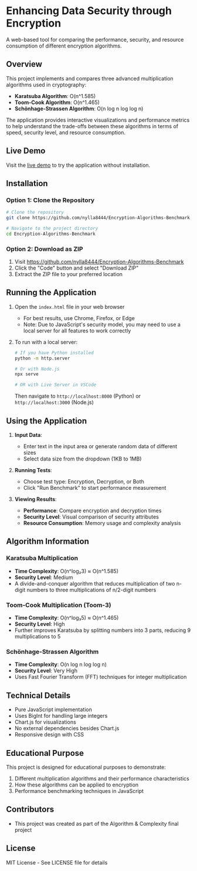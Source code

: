 # Enhancing Data Security through Encryption

A web-based tool for comparing the performance, security, and resource consumption of different encryption algorithms.

## Overview

This project implements and compares three advanced multiplication algorithms used in cryptography:

- **Karatsuba Algorithm**: O(n^1.585)
- **Toom-Cook Algorithm**: O(n^1.465)
- **Schönhage-Strassen Algorithm**: O(n log n log log n)

The application provides interactive visualizations and performance metrics to help understand the trade-offs between these algorithms in terms of speed, security level, and resource consumption.

## Live Demo

Visit the [live demo](https://github.com/nylla8444/Encryption-Algorithms-Benchmark) to try the application without installation.

## Installation

### Option 1: Clone the Repository

```bash
# Clone the repository
git clone https://github.com/nylla8444/Encryption-Algorithms-Benchmark.git

# Navigate to the project directory
cd Encryption-Algorithms-Benchmark
```

### Option 2: Download as ZIP

1. Visit https://github.com/nylla8444/Encryption-Algorithms-Benchmark
2. Click the "Code" button and select "Download ZIP"
3. Extract the ZIP file to your preferred location

## Running the Application

1. Open the `index.html` file in your web browser
   - For best results, use Chrome, Firefox, or Edge
   - Note: Due to JavaScript's security model, you may need to use a local server for all features to work correctly
   
2. To run with a local server:
   ```bash
   # If you have Python installed
   python -m http.server
   
   # Or with Node.js
   npx serve

   # OR with Live Server in VSCode
   ```
   Then navigate to `http://localhost:8000` (Python) or `http://localhost:3000` (Node.js)

## Using the Application

1. **Input Data**: 
   - Enter text in the input area or generate random data of different sizes
   - Select data size from the dropdown (1KB to 1MB)

2. **Running Tests**:
   - Choose test type: Encryption, Decryption, or Both
   - Click "Run Benchmark" to start performance measurement

3. **Viewing Results**:
   - **Performance**: Compare encryption and decryption times
   - **Security Level**: Visual comparison of security attributes
   - **Resource Consumption**: Memory usage and complexity analysis

## Algorithm Information

### Karatsuba Multiplication
- **Time Complexity**: O(n^log₂3) ≈ O(n^1.585)
- **Security Level**: Medium
- A divide-and-conquer algorithm that reduces multiplication of two n-digit numbers to three multiplications of n/2-digit numbers

### Toom-Cook Multiplication (Toom-3)
- **Time Complexity**: O(n^log₃5) ≈ O(n^1.465) 
- **Security Level**: High
- Further improves Karatsuba by splitting numbers into 3 parts, reducing 9 multiplications to 5

### Schönhage-Strassen Algorithm
- **Time Complexity**: O(n log n log log n)
- **Security Level**: Very High
- Uses Fast Fourier Transform (FFT) techniques for integer multiplication

## Technical Details

- Pure JavaScript implementation
- Uses BigInt for handling large integers
- Chart.js for visualizations
- No external dependencies besides Chart.js
- Responsive design with CSS

## Educational Purpose

This project is designed for educational purposes to demonstrate:

1. Different multiplication algorithms and their performance characteristics
2. How these algorithms can be applied to encryption
3. Performance benchmarking techniques in JavaScript

## Contributors

- This project was created as part of the Algorithm & Complexity final project

## License

MIT License - See LICENSE file for details